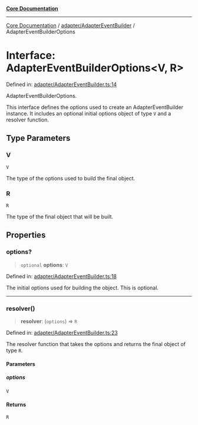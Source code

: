 [**Core Documentation**](../../../README.md)

***

[Core Documentation](../../../README.md) / [adapter/AdapterEventBuilder](../README.md) / AdapterEventBuilderOptions

# Interface: AdapterEventBuilderOptions\<V, R\>

Defined in: [adapter/AdapterEventBuilder.ts:14](https://github.com/stonemjs/core/blob/65c9e07f9d264b07f6e4091fcc29046b5ca8ea45/src/adapter/AdapterEventBuilder.ts#L14)

AdapterEventBuilderOptions.

This interface defines the options used to create an AdapterEventBuilder instance.
It includes an optional initial options object of type `V` and a resolver function.

## Type Parameters

### V

`V`

The type of the options used to build the final object.

### R

`R`

The type of the final object that will be built.

## Properties

### options?

> `optional` **options**: `V`

Defined in: [adapter/AdapterEventBuilder.ts:18](https://github.com/stonemjs/core/blob/65c9e07f9d264b07f6e4091fcc29046b5ca8ea45/src/adapter/AdapterEventBuilder.ts#L18)

The initial options used for building the object. This is optional.

***

### resolver()

> **resolver**: (`options`) => `R`

Defined in: [adapter/AdapterEventBuilder.ts:23](https://github.com/stonemjs/core/blob/65c9e07f9d264b07f6e4091fcc29046b5ca8ea45/src/adapter/AdapterEventBuilder.ts#L23)

The resolver function that takes the options and returns the final object of type `R`.

#### Parameters

##### options

`V`

#### Returns

`R`
